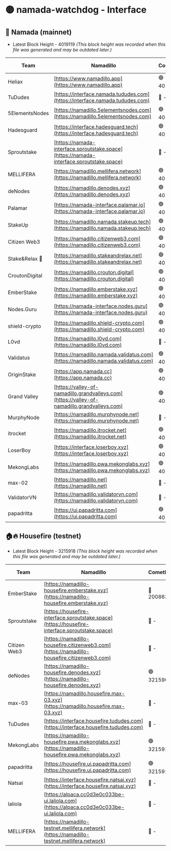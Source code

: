 # 🟡 namada-watchdog - Interface

## 🚀 Namada (mainnet)
- Latest Block Height - 4019119 *(This block height was recorded when this file was generated and may be outdated later.)*

| Team | Namadillo | CometBFT | Indexer | MASP Indexer |
|-|-|-|-|-|
| Heliax | [https://www.namadillo.app](https://www.namadillo.app) | 🟢 4019067 | 🟢 4019067 | 🔴 4018621 |
| TuDudes | [https://interface.namada.tududes.com](https://interface.namada.tududes.com) | 🔴 - | 🔴 - | 🔴 - |
| 5ElementsNodes | [https://namadillo.5elementsnodes.com](https://namadillo.5elementsnodes.com) | 🟢 4019073 | 🟢 4019073 | 🔴 4018621 |
| Hadesguard | [https://interface.hadesguard.tech](https://interface.hadesguard.tech) | 🟢 4019074 | 🔴 - | 🔴 - |
| Sproutstake | [https://namada-interface.sproutstake.space](https://namada-interface.sproutstake.space) | 🔴 - | 🔴 3738134 | 🔴 - |
| MELLIFERA | [https://namadillo.mellifera.network](https://namadillo.mellifera.network) | 🟢 4019089 | 🟢 4019089 | 🔴 3765769 |
| deNodes | [https://namadillo.denodes.xyz](https://namadillo.denodes.xyz) | 🟢 4019089 | 🟢 4019089 | 🔴 4018621 |
| Palamar | [https://namada-interface.palamar.io](https://namada-interface.palamar.io) | 🟢 4019090 | 🟢 4019090 | 🔴 4018621 |
| StakeUp | [https://namadillo.namada.stakeup.tech](https://namadillo.namada.stakeup.tech) | 🟢 4019091 | 🟢 4019090 | 🔴 4018621 |
| Citizen Web3 | [https://namadillo.citizenweb3.com](https://namadillo.citizenweb3.com) | 🟢 4019091 | 🔴 4007897 | 🔴 4007895 |
| Stake&Relax 🦥 | [https://namadillo.stakeandrelax.net](https://namadillo.stakeandrelax.net) | 🟢 4019092 | 🟢 4019092 | 🔴 3765769 |
| CroutonDigital | [https://namadillo.crouton.digital](https://namadillo.crouton.digital) | 🟢 4019092 | 🟢 4019092 | 🔴 4018621 |
| EmberStake | [https://namadillo.emberstake.xyz](https://namadillo.emberstake.xyz) | 🟢 4019093 | 🟢 4019093 | 🔴 4018621 |
| Nodes.Guru | [https://namada-interface.nodes.guru](https://namada-interface.nodes.guru) | 🟢 4019093 | 🟢 4019093 | 🔴 4018621 |
| shield-crypto | [https://namadillo.shield-crypto.com](https://namadillo.shield-crypto.com) | 🟢 4019094 | 🟢 4019094 | 🔴 4018621 |
| L0vd | [https://namadillo.l0vd.com](https://namadillo.l0vd.com) | 🔴 - | 🔴 - | 🔴 - |
| Validatus | [https://namadillo.namada.validatus.com](https://namadillo.namada.validatus.com) | 🟢 4019097 | 🟢 4019096 | 🔴 3819812 |
| OriginStake | [https://app.namada.cc](https://app.namada.cc) | 🟢 4019097 | 🔴 - | 🔴 - |
| Grand Valley | [https://valley-of-namadillo.grandvalleys.com](https://valley-of-namadillo.grandvalleys.com) | 🟢 4019109 | 🟢 4019109 | 🔴 4018621 |
| MurphyNode | [https://namadillo.murphynode.net](https://namadillo.murphynode.net) | 🔴 - | 🔴 - | 🔴 - |
| itrocket | [https://namadillo.itrocket.net](https://namadillo.itrocket.net) | 🟢 4019112 | 🟢 4019112 | 🔴 4018621 |
| LoserBoy | [https://interface.loserboy.xyz](https://interface.loserboy.xyz) | 🟢 4019113 | 🟢 4019112 | 🔴 4018621 |
| MekongLabs | [https://namadillo.pwa.mekonglabs.xyz](https://namadillo.pwa.mekonglabs.xyz) | 🟢 4019113 | 🟢 4019113 | 🔴 4018621 |
| max-02 | [https://namadillo.net](https://namadillo.net) | 🔴 - | 🔴 - | 🔴 - |
| ValidatorVN | [https://namadillo.validatorvn.com](https://namadillo.validatorvn.com) | 🔴 - | 🔴 - | 🔴 - |
| papadritta | [https://ui.papadritta.com](https://ui.papadritta.com) | 🟢 4019119 | 🟢 4019119 | 🟢 4019118 |

## 🏠🔥 Housefire (testnet)
- Latest Block Height - 3215918 *(This block height was recorded when this file was generated and may be outdated later.)*

| Team | Namadillo | CometBFT | Indexer | MASP Indexer |
|-|-|-|-|-|
| EmberStake | [https://namadillo-housefire.emberstake.xyz](https://namadillo-housefire.emberstake.xyz) | 🔴 2008636 | 🔴 - | 🔴 - |
| Sproutstake | [https://housefire-interface.sproutstake.space](https://housefire-interface.sproutstake.space) | 🔴 - | 🔴 - | 🔴 - |
| Citizen Web3 | [https://namadillo-housefire.citizenweb3.com](https://namadillo-housefire.citizenweb3.com) | 🔴 - | 🔴 - | 🔴 - |
| deNodes | [https://namadillo-housefire.denodes.xyz](https://namadillo-housefire.denodes.xyz) | 🟢 3215908 | 🟢 3215908 | 🔴 3214904 |
| max-03 | [https://namadillo.housefire.max-03.xyz](https://namadillo.housefire.max-03.xyz) | 🔴 - | 🔴 - | 🔴 - |
| TuDudes | [https://interface.housefire.tududes.com](https://interface.housefire.tududes.com) | 🔴 - | 🔴 - | 🔴 - |
| MekongLabs | [https://namadillo-housefire.pwa.mekonglabs.xyz](https://namadillo-housefire.pwa.mekonglabs.xyz) | 🟢 3215918 | 🟢 3215918 | 🔴 3214904 |
| papadritta | [https://housefire.ui.papadritta.com](https://housefire.ui.papadritta.com) | 🟢 3215918 | 🟢 3215918 | 🟢 3215918 |
| Natsai | [https://interface.housefire.natsai.xyz](https://interface.housefire.natsai.xyz) | 🔴 - | 🔴 - | 🔴 - |
| laliola | [https://alpaca.cc0d3e0c033be-ui.laliola.com](https://alpaca.cc0d3e0c033be-ui.laliola.com) | 🔴 - | 🔴 - | 🔴 - |
| MELLIFERA | [https://namadillo-testnet.mellifera.network](https://namadillo-testnet.mellifera.network) | 🔴 - | 🔴 2778001 | 🔴 2607259 |

